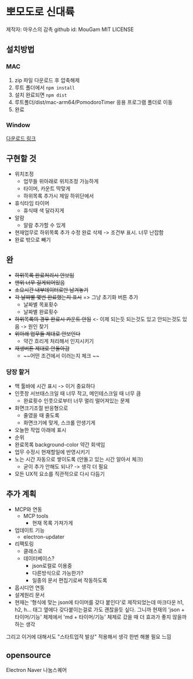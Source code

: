 # 뽀모도로 신대륙

제작자: 마우스의 감촉
    github id: MouGam
MIT LICENSE

## 설치방법
### MAC

1. zip 파일 다운로드 후 압축해제
2. 루트 폴더에서 
`npm install`
3. 설치 완료되면 
`npm dist`
4. 루트폴더/dist/mac-arm64/PomodoroTimer 응용 프로그램 폴더로 이동
5. 완료

### Window
[다운로드 링크](https://drive.google.com/file/d/19Oax8ZK9qeI7aFTC6qYVIRHowujij_mU/view?usp=sharing)


## 구현할 것
- 위치조정
    - 업무들 위아래로 위치조정 가능하게
    - 타이머, 카운트 딱맞게
    - 하위목록 추가시 제일 하위단에서
- 휴식타임 타이머
    - 휴식때 색 달라지게
- 알람
    - 알람 추가할 수 있게
- 현재업무로 하위목록 추가 수정 완료 삭제 -> 조건부 표시. 너무 난잡함
- 완료 밖으로 빼기

## 완
- ~~하위목록 완료처리시 안보임~~
- ~~맨위 너무 길게되어있음~~
- ~~소요시간 내부데이터로만 남겨놓기~~
- ~~각 날짜별 몇번 완료했는지 표시~~ => 그냥 초기화 버튼 추가
    - 날짜별 목표횟수
    - 날짜별 완료횟수
- ~~하위목록의 경우 완료시 카운트 안됨~~ <- 이제 되는듯
    되는것도 있고 안되는것도 있음
    -> 원인 찾기
- ~~위아래 업무들 제대로 안보인다~~
    - 약간 흐리게 처리해서 인지시키기
- ~~재생버튼 제대로 안돌아감~~
    - ~~어떤 조건에서 이러는지 체크 ~~

    
### 당장 할거
- 맥 툴바에 시간 표시 -> 이거 중요하다
- 인풋창 서브태스크일 때 너무 작고, 메인테스크일 때 너무 큼
    - 완료횟수 인풋으로부터 너무 멀리 떨어져있는 문제
- 화면크기조절 반응형으로
    - 줄였을 때 줄도록
    - 화면크기에 맞게, 스크롤 안생기게
- 오늘한 작업 아래에 표시
- 순위
- 완료목록 background-color 약간 회색임
- 업무 수정시 현재할일에 반영시키기
- 노는 시간 자동으로 쌓이도록 (안돌고 있는 시간 알아서 체크)
    - 굳이 추가 안해도 되나? -> 생각 더 필요
- 모든 UX적 요소를 직관적으로 다시 다듬기


## 추가 계획
- MCP와 연동
    - MCP tools
        - 현재 목록 가져가게
- 업데이트 기능
    - electron-updater
- 리팩토링
    - 클래스로
    - 데이터베이스?
        - json로컬로 이용중
        - 다른방식으로 가능한가?
        - 일종의 문서 편집기로써 작동하도록
- 옵시디언 연동
- 설계원리 문서
- 현재는 '형식에 맞는 json에 타이머를 갖다 붙인다'로 제작되었는데
마크다운 h1, h2, h... 태그 옆에다 갖다붙이는걸로 가도 괜찮을듯 싶다.
그니까 현재의 'json + 타이머/기능' 체제에서 'md + 타이머/기능' 체제로 갔을 때 더 효과가 좋지 않을까 하는 생각


그리고 이거에 대해서도 "스타트업적 발상" 적용해서 생각 한번 해볼 필요 느낌


## opensource
Electron
Naver 나눔스퀘어
